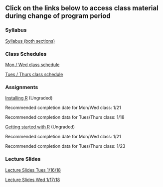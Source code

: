 ## Click on the links below to access class material during change of program period

### Syllabus

[Syllabus (both sections)](Syllabus_Spring_2018.md)

### Class Schedules

[Mon / Wed class schedule](Mon_Wed_Schedule.md)

[Tues / Thurs class schedule](Tues_Thurs_Schedule.md)

### Assignments

[Installing R](R/InstallingR.md) (Ungraded)

Recommended completion date for Mon/Wed class: 1/21

Recommended completion data for Tues/Thurs class: 1/18

[Getting started with R](R/GettingStartedwithR.md) (Ungraded)

Recommended completion date for Mon/Wed class: 1/21

Recommended completion data for Tues/Thurs class: 1/23

### Lecture Slides

[Lecture Slides Tues 1/16/18](Lectures/Lecture20180116Tues.pdf)

[Lecture Slides Wed 1/17/18](Lectures/Lecture20180117Wed.pdf)
